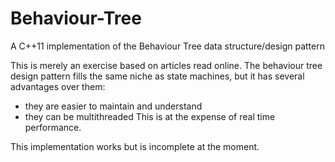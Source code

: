 # Behaviour-Tree
A C++11 implementation of the Behaviour Tree data structure/design pattern

This is merely an exercise based on articles read online.
The behaviour tree design pattern fills the same niche as state machines,
but it has several advantages over them:
- they are easier to maintain and understand
- they can be multithreaded
This is at the expense of real time performance.

This implementation works but is incomplete at the moment.
